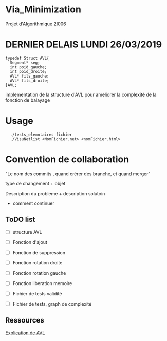 # Via_Minimization
Projet d'Algorithmique 2I006
# DERNIER DELAIS LUNDI 26/03/2019
```
typedef Struct AVL{
  Segment* seg;
  int poid_gauche;
  int poid_droite;
  AVL* fils_gauche;
  AVL* fils_droite;
}AVL;
```
implementation de la structure d'AVL pour ameliorer la complexité de la fonction de balayage

# Usage
```
  ./tests_elemntaires fichier
  ./VisuNetlist <NomFichier.net> <nomFichier.html>
```

# Convention de collaboration

"Le nom des commits , quand crérer des branche, et quand merger"

type de changement + objet

Description du probleme + description solutoin
+ comment continuer

## ToDO list
- [ ] structure AVL
- [ ] Fonction d'ajout
- [ ] Fonction de suppression
- [ ] Fonction rotation droite
- [ ] Fonction rotation gauche
- [ ] Fonction liberation memoire
- [ ] Fichier de tests validité
- [ ] Fichier de tests, graph de complexité


## Ressources
<a href="http://igm.univ-mlv.fr/~mac/ENS/DOC/arbravl_7.pdf">Explication de AVL</a>
